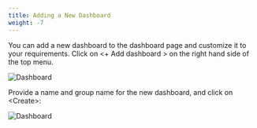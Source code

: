 ```yaml
---
title: Adding a New Dashboard
weight: -7
---
```

You can add a new dashboard to the dashboard page and customize it to your requirements. 
Click on <+ Add dashboard > on the right hand side of the top menu.


![Dashboard](/dashboards/images/dashboard.png)


Provide a name and group name for the new dashboard, and click on \<Create>:


![Dashboard](/dashboards/images/dashboard2.png)